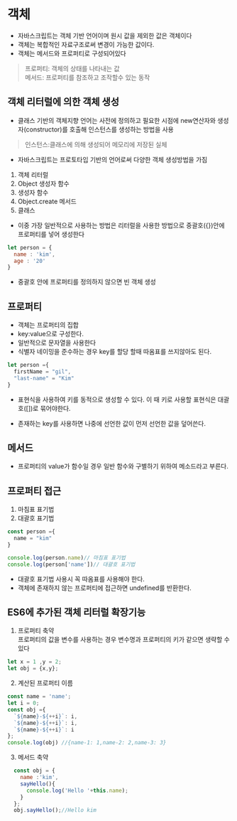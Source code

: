 # 객체
- 자바스크립트는 객체 기반 언어이며 원시 값을 제외한 값은 객체이다
- 객체는 복합적인 자료구조로써 변경이 가능한 값이다.
- 객체는 메서드와 프로퍼티로 구성되어있다
> 프로퍼티: 객체의 상태를 나타내는 값 \
메서드: 프로퍼티를 참조하고 조작할수 있는 동작

## 객체 리터럴에 의한 객체 생성
- 클래스 기반의 객체지향 언어는 사전에 정의하고 필요한 시점에 new연산자와 생성자(constructor)를 호출해 인스턴스를 생성하는 방법을 사용
> 인스턴스:클래스에 의해 생성되어 메모리에 저장된 실체
- 자바스크립트는 프로토타입 기반의 언어로써 다양한 객체 생성방법을 가짐
1. 객체 리터럴
2. Object 생성자 함수
3. 생성자 함수
4. Object.create 메서드
5. 클래스
- 이중 가장 일반적으로 사용하는 방법은 리터럴을 사용한 방법으로 중괄호({})안에 프로퍼티를 넣어 생성한다
```js
let person = {
  name : 'kim',
  age : '20'
}
```
- 중괄호 안에 프로퍼티를 정의하지 않으면 빈 객체 생성

## 프로퍼티
- 객체는 프로퍼티의 집합
- key:value으로 구성한다.
- 일반적으로 문자열을 사용한다
- 식별자 네이밍을 준수하는 경우 key를 할당 할때 따옴표를 쓰지않아도 된다.
```js
let person ={
  firstName = "gil",
  "last-name" = "Kim"
}
```
- 표현식을 사용하여 키를 동적으로 생성할 수 있다. 이 때 키로 사용할 표현식은 대괄호([])로 묶어야한다.

- 존재하는 key를 사용하면 나중에 선언한 값이 먼저 선언한 값을 덮어쓴다.
## 메서드
- 프로퍼티의 value가 함수일 경우 일반 함수와 구별하기 위하여 메소드라고 부른다.

## 프로퍼티 접근
1. 마침표 표기법
2. 대괄호 표기법

```js
const person ={
  name = "kim"
}

console.log(person.name)// 마침표 표기법
console.log(person['name'])// 대괄호 표기법
```

- 대괄호 표기법 사용시 꼭 따옴표를 사용해야 한다.
- 객체에 존재하지 않는 프로퍼티에 접근하면 undefined를 반환한다.

## ES6에 추가된 객체 리터럴 확장기능
1. 프로퍼티 축약\
프로퍼티의 값을 변수를 사용하는 경우 변수명과 프로퍼티의 키가 같으면 생략할 수 있다
```js
let x = 1 ,y = 2;
let obj = {x,y};
```
2. 계산된 프로퍼티 이름
```js
const name = 'name';
let i = 0;
const obj ={
  `${name}-${++i}`: i,
  `${name}-${++i}`: i,
  `${name}-${++i}`: i
};
console.log(obj) //{name-1: 1,name-2: 2,name-3: 3}
```
3. 메서드 축약
```js
  const obj = {
    name :'kim',
    sayHello(){
      console.log('Hello '+this.name);
    }
  };
  obj.sayHello();//Hello kim
```


